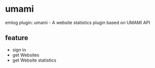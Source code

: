 # umami
emlog plugin: umami - A website statistics plugin based on UMAMI API

## feature

- sign in
- get Websites
- get Website statistics

